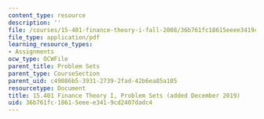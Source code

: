 ```yaml
---
content_type: resource
description: ''
file: /courses/15-401-finance-theory-i-fall-2008/36b761fc18615eeee3419cd2407dadc4_MIT15_401F08_Problem_Sets.pdf
file_type: application/pdf
learning_resource_types:
- Assignments
ocw_type: OCWFile
parent_title: Problem Sets
parent_type: CourseSection
parent_uid: c49086b5-3931-2739-2fad-42b6ea85a105
resourcetype: Document
title: 15.401 Finance Theory I, Problem Sets (added December 2019)
uid: 36b761fc-1861-5eee-e341-9cd2407dadc4
---
```

